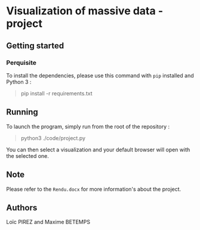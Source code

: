 # Visualization of massive data - project

## Getting started

### Perquisite

To install the dependencies, please use this command with `pip` installed and Python 3 :
> pip install -r requirements.txt

## Running

To launch the program, simply run from the root of the repository :
> python3 ./code/project.py

You can then select a visualization and your default browser will open with the selected one.

## Note

Please refer to the `Rendu.docx` for more information's about the project.

## Authors

Loïc PIREZ and Maxime BETEMPS